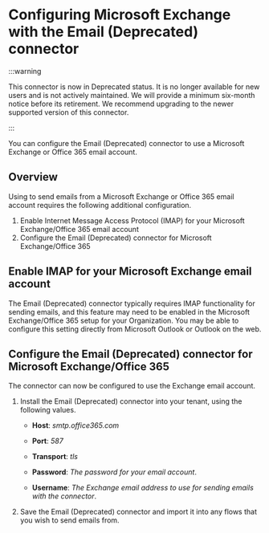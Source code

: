 # Configuring Microsoft Exchange with the Email (Deprecated) connector
<head>
  <meta name="guidename" content="Flow"/>
  <meta name="context" content="GUID-b0548ca1-51c0-408c-9a27-580bd0547acb"/>
</head>

:::warning

This connector is now in Deprecated status. It is no longer available for new users and is not actively maintained. We will provide a minimum six-month notice before its retirement. We recommend upgrading to the newer supported version of this connector.

:::

You can configure the Email (Deprecated) connector to use a Microsoft Exchange or Office 365 email account.

## Overview

Using to send emails from a Microsoft Exchange or Office 365 email account requires the following additional configuration.

1.  Enable Internet Message Access Protocol \(IMAP\) for your Microsoft Exchange/Office 365 email account
2.  Configure the Email (Deprecated) connector for Microsoft Exchange/Office 365

## Enable IMAP for your Microsoft Exchange email account

The Email (Deprecated) connector typically requires IMAP functionality for sending emails, and this feature may need to be enabled in the Microsoft Exchange/Office 365 setup for your Organization. You may be able to configure this setting directly from Microsoft Outlook or Outlook on the web.

## Configure the Email (Deprecated) connector for Microsoft Exchange/Office 365

The connector can now be configured to use the Exchange email account.

1.  Install the Email (Deprecated) connector into your tenant, using the following values.
    -   **Host**: *smtp.office365.com*

    -   **Port**: *587*

    -   **Transport**: *tls*

    -   **Password**: *The password for your email account*.

    -   **Username**: *The Exchange email address to use for sending emails with the connector*.

2.  Save the Email (Deprecated) connector and import it into any flows that you wish to send emails from.